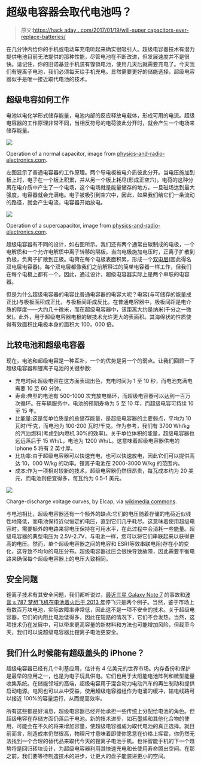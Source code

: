 # 超级电容器会取代电池吗？

> 原文:[https://hack aday . com/2017/01/19/will-super capacitors-ever-replace-batteries/](https://hackaday.com/2017/01/19/will-supercapacitors-ever-replace-batteries/)

在几分钟内给你的手机或电动车充电听起来确实很吸引人。超级电容器技术有潜力提供电池目前无法提供的那种性能，尽管电池在不断改进，但发展速度并不是很快。请记住，你的旧诺基亚手机装有镍镉电池，使用几天后就需要充电了。今天我们有锂离子电池，我们必须每天给手机充电。显然需要更好的储能选择，超级电容器似乎是唯一接近取代电池的技术。

## 超级电容如何工作

电池以电化学形式储存能量，电池内部的反应释放电载体，形成可用的电流。超级电容器的工作原理非常不同，当相反符号的电荷彼此分开时，就会产生一个电场来储存能量。

![](../Images/1be17ad157ad034ad4e962eb89108db5.png)

Operation of a normal capacitor, image from [physics-and-radio-electronics.com](http://www.physics-and-radio-electronics.com/electronic-devices-and-circuits/passive-components/capacitors/supercapacitor.html).

左图显示了普通电容器的工作原理。两个导电板被电介质彼此分开。当电压施加到板上时，电子在一个板上积累，并从另一个板上耗尽(形成正空穴)。电荷的这种分离在电介质中产生了一个电场，这个电场就是能量储存的地方。一旦磁场达到最大强度，电容器就会充满电。电子被吸引到空穴中，因此，如果我们给它们一条流动的路径，就会产生电流，电容器开始放电。

![](../Images/7dc7f9c99eefc78ebac464feb9bb61b1.png)

Operation of a supercapacitor, image from [physics-and-radio-electronics.com](http://www.physics-and-radio-electronics.com/electronic-devices-and-circuits/passive-components/capacitors/supercapacitor.html).

超级电容器有不同的设计，如右图所示。我们还有两个通常由碳制成的电极，一个电解质和一个允许电解质中离子转移的隔板。当向电极施加电压时，正离子扩散到负极，负离子扩散到正极。电荷在每个电极表面积累，形成一个[双电层](https://en.wikipedia.org/wiki/Double_layer_(surface_science))(因此得名双电层电容器)。每个双电层都像我们之前解释过的简单电容器一样工作，但我们在每个电极上都有一个。因此，通过设计，超级电容器实际上是两个串联的电容器。

但是为什么超级电容器的电容比普通电容器的电容大呢？电容(与可储存的能量成正比)与极板面积成正比，与极板间距成反比。在普通电容器中，极板间距是电介质的厚度——大约几十微米，而在超级电容器中，该距离大约是纳米(千分之一微米)。此外，用于超级电容器电极的碳技术允许更大的表面积。其海绵状的性质使得有效面积比电极本身的面积大 100，000 倍。

## 比较电池和超级电容器

现在，电池和超级电容是一种互补，一个的优势是另一个的弱点。让我们回顾一下超级电容器和锂离子电池的关键参数:

*   充电时间:超级电容在这方面表现出色，充电时间为 1 至 10 秒，而电池充满电需要 10 至 60 分钟。
*   寿命:典型的电池有 500-1000 次充放电循环，而超级电容器可以达到一百万次循环。在车辆服务中，电池的预期寿命为 5 至 10 年，而超级电容可持续 10 至 15 年。
*   比能量:这是每单位质量的总储存能量，是超级电容器的主要弱点，平均为 10 瓦时/千克，而电池为 100-200 瓦时/千克。作为参考，我们有 3700 Wh/kg 的汽油燃料(考虑到内燃机 30%的效率)。关于单位体积的能量，超级电容器也远远落后于 15 Wh/L，电池为 1200 Wh/L。这意味着超级电容器供电的 Iphone 5 将有 2 英寸厚。
*   比功率:由于超级电容器可以快速充电，也可以快速放电，因此它们可以提供高达 10，000 W/kg 的功率。锂离子电池在 2000-3000 W/kg 的范围内。
*   成本:作为一项相对较新的技术，超级电容器仍然很昂贵，每瓦成本约为 20 美元，而电池则便宜得多，每瓦约为 0.5-1 美元。

![](../Images/988259abacc40c733c4d1b1e04cef2dc.png)

Charge-discharge voltage curves, by Elcap, via [wikimedia commons](https://en.wikipedia.org/wiki/Supercapacitor#/media/File:Charge-Discharge-Supercap-vs-Battery.png).

与电池相比，超级电容器还有一个额外的缺点:它们的电压随着存储的电荷近似线性地降低，而电池保持近似恒定的电压，直到它们几乎耗尽。这意味着使用超级电容时，需要额外的电路来将电压保持在可用水平，在此过程中会消耗一些能量。超级电容器的典型电压为 2.5V-2.7V，与电池一样，您可以将它们串联起来以获得更高的电压。然而，单个超级电容器之间的电容和 ESR(等效串联电阻)存在小的变化，这导致不均匀的电压分布。超级电容器过压会很快导致故障，因此需要平衡电路来确保每个超级电容器上的电压大致相同。

## 安全问题

锂离子技术有其安全问题，我们都听说过，[最近三星 Galaxy Note 7](http://hackaday.com/2016/10/14/li-ion-tech-staring-into-the-abyss-with-note-7-failure/) 的事故和[波音 s 787 梦想飞机在电池着火后于 2013 年](http://www.nytimes.com/2013/04/19/business/faa-expected-to-approve-787-dreamliner-fix.html)停飞只是两个例子。当然，鉴于市场上有数百万块电池，实际故障率非常低，因此这不是一项不安全的技术。关于超级电容器，它们的内阻比电池低得多，因此在短路的情况下，它们不会发热。当然，这项技术仍在发展中，可以带来更高容量的新材料和方法也可能增加风险，但截至今天，我们可以说超级电容器比锂离子电池更安全。

## 我们什么时候能有超级盖头的 iPhone？

超级电容器已经有几个利基应用，估计有 4 亿美元的世界市场。内存备份和保护是最早的应用之一，也是为电子玩具供电。它们也用于太阳能电池阵列和微型能量收集系统。在储能领域的高端，超级电容用于混合动力电动汽车的再生制动和提供启动电源。电网也可以从中受益，使用超级电容器组作为电涌的缓冲，输电线路可以接近 100%的容量运行，从而提高效率。

所有这些都是好消息，超级电容器已经开始承担一些传统上分配给电池的角色。但超级电容在存储方面仍落后于电池。新的技术进步，如石墨烯和其他化合物的使用，可能会在不久的将来增加容量，使超级电容器成为取代电池的真正选择。就目前而言，制造成本仍然很高，物理尺寸意味着即使你愿意在价格上挥霍，你仍然无法找到一个合理的替代品来取代今天的锂离子电池手机。也许智能手机的下一个趋势将是回归砖块设计，为超级电容器利用其快速充电和长使用寿命腾出空间。在那之前，我们要等待制造技术的进步，让更大的盘子能装进更小的空间。